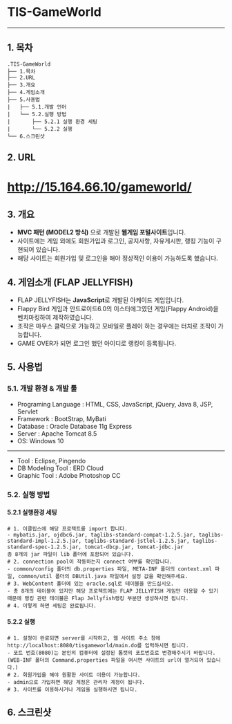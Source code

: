 # TIS-GameWorld
-------------
## 1. 목차
```
.TIS-GameWorld
├── 1.목차
├── 2.URL
├── 3.개요
├── 4.게임소개
├── 5.사용법
|   ├── 5.1.개발 언어
|   └── 5.2.실행 방법
|       ├── 5.2.1 실행 환경 세팅
|       └── 5.2.2 실행
└── 6.스크린샷
```

## 2. URL 
# http://15.164.66.10/gameworld/



## 3. 개요
 - **MVC 패턴 (MODEL2 방식)** 으로 개발된 **웹게임 포털사이트**입니다. 
 - 사이트에는 게임 외에도 회원가입과 로그인, 공지사항, 자유게시판, 랭킹 기능이 구현되어 있습니다.
 - 해당 사이트는 회원가입 및 로그인을 해야 정상적인 이용이 가능하도록 했습니다.
 
 
 
## 4. 게임소개 (FLAP JELLYFISH)
- FLAP JELLYFISH는 **JavaScript**로 개발된 아케이드 게임입니다.
- Flappy Bird 게임과 안드로이드6.0의 이스터에그였던 게임(Flappy Android)을 벤치마킹하여 제작하였습니다.
- 조작은 마우스 클릭으로 가능하고 모바일로 플레이 하는 경우에는 터치로 조작이 가능합니다.
- GAME OVER가 되면 로그인 했던 아이디로 랭킹이 등록됩니다.


## 5. 사용법
### 5.1. 개발 환경 & 개발 툴
- Programing Language : HTML, CSS, JavaScript, jQuery, Java 8, JSP, Servlet
- Framework : BootStrap, MyBati
- Database : Oracle Database 11g Express 
- Server : Apache Tomcat 8.5 
- OS: Windows 10

-----------------------------------------------------------------------------

- Tool : Eclipse, Pingendo 
- DB Modeling Tool : ERD Cloud 
- Graphic Tool : Adobe Photoshop CC



### 5.2. 실행 방법
#### 5.2.1 실행환경 세팅
```
# 1. 이클립스에 해당 프로젝트를 import 합니다.
- mybatis.jar, ojdbc6.jar, taglibs-standard-compat-1.2.5.jar, taglibs-standard-impl-1.2.5.jar, taglibs-standard-jstlel-1.2.5.jar, taglibs-standard-spec-1.2.5.jar, tomcat-dbcp.jar, tomcat-jdbc.jar 
총 8개의 jar 파일이 lib 폴더에 포함되어 있습니다. 
# 2. connection pool이 작동하는지 connect 여부를 확인합니다.
- common/config 폴더의 db.properties 파일, META-INF 폴더의 context.xml 파일, common/util 폴더의 DBUtil.java 파일에서 설정 값을 확인해주세요.
# 3. WebContent 폴더에 있는 oracle.sql로 테이블을 만드십시오. 
- 총 8개의 테이블이 있지만 해당 프로젝트에는 FLAP JELLYFISH 게임만 이용할 수 있기 때문에 랭킹 관련 테이블은 Flap Jellyfish랭킹 부분만 생성하시면 됩니다.
# 4. 이렇게 하면 세팅은 완료됩니다.
```
#### 5.2.2 실행
```
# 1. 설정이 완료되면 server를 시작하고, 웹 사이트 주소 창에 http://localhost:8080/tisgameworld/main.do를 입력하시면 됩니다. 
- 포트 번호(8080)는 본인의 컴퓨터에 설정된 톰캣의 포트번호로 변경해주시기 바랍니다. 
(WEB-INF 폴더의 Command.properties 파일을 여시면 사이트의 url이 열거되어 있습니다.)
# 2. 회원가입을 해야 원활한 사이트 이용이 가능합니다.
- admin으로 가입하면 해당 계정은 관리자 계정이 됩니다.
# 3. 사이트를 이용하시거나 게임을 실행하시면 됩니다.
```


## 6. 스크린샷

